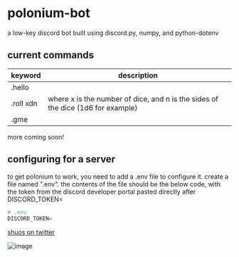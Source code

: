 # polonium-bot
a low-key discord bot built using discord.py, numpy, and python-dotenv

## current commands
keyword | description
--------|---------
.hello |
.roll xdn | where x is the number of dice, and n is the sides of the dice (1d6 for example)
.gme |

more coming soon!

## configuring for a server
to get polonium to work, you need to add a .env file to configure it. create a file named ".env". the contents of the file should be the below code, with the token from the discord developer portal pasted directly after DISCORD_TOKEN=
```python
# .env
DISCORD_TOKEN=
```
[shuos on twitter](https://twitter.com/home)

![image](https://user-images.githubusercontent.com/54552425/110570541-ab1f7e00-811b-11eb-91a3-d917f59b5788.png)

